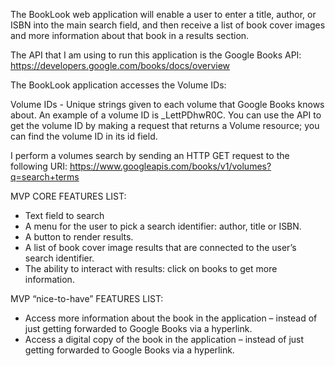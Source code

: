 The BookLook web application will enable a user to enter a title, author, or ISBN into the main search field, 
and then receive a list of book cover images and more information about that book in a results section. 

The API that I am using to run this application is the Google Books API: https://developers.google.com/books/docs/overview

The BookLook application accesses the Volume IDs: 

Volume IDs - Unique strings given to each volume that Google Books knows about. An example of a volume ID is _LettPDhwR0C. 
You can use the API to get the volume ID by making a request that returns a Volume resource; you can find the volume ID in its id field.

I perform a volumes search by sending an HTTP GET request to the following URI:
https://www.googleapis.com/books/v1/volumes?q=search+terms

MVP CORE FEATURES LIST:
-	Text field to search
-	A menu for the user to pick a search identifier: author, title or ISBN.
-	A button to render results.
-	A list of book cover image results that are connected to the user’s search identifier. 
-	The ability to interact with results: click on books to get more information. 

MVP “nice-to-have” FEATURES LIST:
-	Access more information about the book in the application – instead of just getting forwarded to Google Books via a hyperlink. 
-	Access a digital copy of the book in the application – instead of just getting forwarded to Google Books via a hyperlink.
